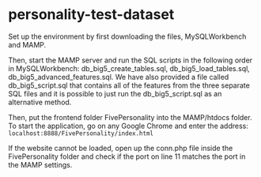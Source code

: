 # personality-test-dataset
Set up the environment by first downloading the files, MySQLWorkbench and MAMP. 


Then, start the MAMP server and run the SQL scripts in the following order in MySQLWorkbench: db_big5_create_tables.sql, db_big5_load_tables.sql, db_big5_advanced_features.sql. We have also provided a file called db_big5_script.sql that contains all of the features from the three separate SQL files and it is possible to just run the db_big5_script.sql as an alternative method.


Then, put the frontend folder FivePersonality into the MAMP/htdocs folder. To start the application, go on any Google Chrome and enter the address:
`localhost:8888/FivePersonality/index.html`


If the website cannot be loaded, open up the conn.php file inside the FivePersonality folder and check if the port on line 11 matches the port in the MAMP settings.
